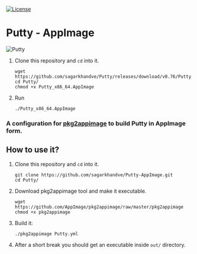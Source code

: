 [![License](https://img.shields.io/badge/License-MIT-blue)](#license "Go to license section")

# Putty - AppImage

![Putty](https://user-images.githubusercontent.com/90393971/133889722-de4ee9af-5d8b-4272-b75b-d367669c5af9.png)

1. Clone this repository and `cd` into it.
   ```shell
   wget https://github.com/sagarkhandve/Putty/releases/download/v0.76/Putty_x86_64.AppImage
   cd Putty/
   chmod +x Putty_x86_64.AppImage
   ```
2. Run

   ```shell
   ./Putty_x86_64.AppImage
   ```
   
### A configuration for [pkg2appimage](https://github.com/AppImage/pkg2appimage) to build Putty in AppImage form.

## How to use it?

1. Clone this repository and `cd` into it.
    ```shell
    git clone https://github.com/sagarkhandve/Putty-AppImage.git
    cd Putty/
    ```
2. Download pkg2appimage tool and make it executable.
   ```shell
   wget https://github.com/AppImage/pkg2appimage/raw/master/pkg2appimage
   chmod +x pkg2appimage
   ```
3. Build it:

   ```shell
   ./pkg2appimage Putty.yml
   ```

4. After a short break you should get an executable inside `out/` directory.

